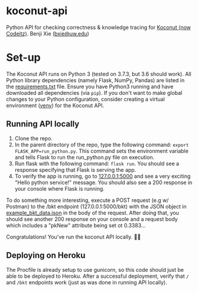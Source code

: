 # koconut-api
Python API for checking correctness &amp; knowledge tracing for [Koconut (now Codeitz)](https://github.com/codeandcognition/koconut). 
Benji Xie (bxie@uw.edu)

# Set-up
The Koconut API runs on Python 3 (tested on 3.7.3, but 3.6 should work). All Python library dependencies (namely Flask, NumPy, Pandas) are listed in the [requirements.txt](https://github.com/codeandcognition/koconut-api/blob/master/requirements.txt) file. Ensure you have Python3 running and have downloaded all dependencies (via `pip`). If you don't want to make global changes to your Python configuration, consider creating a virtual environment ([venv](https://docs.python.org/3/library/venv.html)) for the Koconut API.

## Running API locally
1. Clone the repo.
2. In the parent directory of the repo, type the following command: `export FLASK_APP=run_python.py`. This command sets the environment variable and tells Flask to run the run_python.py file on execution.
3. Run flask with the following command: `flask run`. You should see a response specifying that Flask is serving the app.
4. To verify the app is running, go to [127.0.0.1:5000](127.0.0.1:5000) and see a very exciting "Hello python service!" message. You should also see a 200 response in your console where Flask is running.

To do something more interesting, execute a POST request (e.g w/ Postman) to the /bkt endpoint (127.0.0.1:5000/bkt) with the JSON object in [example_bkt_data.json](https://github.com/codeandcognition/koconut-api/blob/master/example_data/example_bkt_data.json) in the body of the request. After doing that, you should see another 200 response on your console and a request body which includes a "pkNew" attribute being set ot 0.3383...

Congratulations! You've run the koconut API locally. 👏🏽

## Deploying on Heroku
The Procfile is already setup to use gunicorn, so this code should just be able to be deployed to Heroku. After a successful deployment, verify that `/` and `/bkt` endpoints work (just as was done in running API locally).
